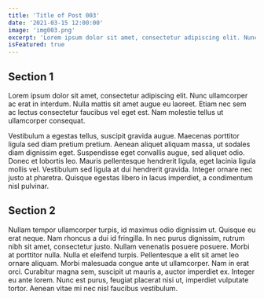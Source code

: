 ```yaml
---
title: 'Title of Post 003'
date: '2021-03-15 12:00:00'
image: 'img003.png'
excerpt: 'Lorem ipsum dolor sit amet, consectetur adipiscing elit. Nunc ullamcorper ac erat in interdum.'
isFeatured: true
---
```

## Section 1
Lorem ipsum dolor sit amet, consectetur adipiscing elit. Nunc ullamcorper ac erat in interdum. Nulla mattis sit amet augue eu laoreet. Etiam nec sem ac lectus consectetur faucibus vel eget est. Nam molestie tellus ut ullamcorper consequat.

Vestibulum a egestas tellus, suscipit gravida augue. Maecenas porttitor ligula sed diam pretium pretium. Aenean aliquet aliquam massa, ut sodales diam dignissim eget. Suspendisse eget convallis augue, sed aliquet odio. Donec et lobortis leo. Mauris pellentesque hendrerit ligula, eget lacinia ligula mollis vel. Vestibulum sed ligula at dui hendrerit gravida. Integer ornare nec justo at pharetra. Quisque egestas libero in lacus imperdiet, a condimentum nisl pulvinar.

## Section 2
Nullam tempor ullamcorper turpis, id maximus odio dignissim ut. Quisque eu erat neque. Nam rhoncus a dui id fringilla. In nec purus dignissim, rutrum nibh sit amet, consectetur justo. Nullam venenatis posuere posuere. Morbi at porttitor nulla. Nulla et eleifend turpis. Pellentesque a elit sit amet leo ornare aliquam. Morbi malesuada congue ante ut ullamcorper. Nam in erat orci. Curabitur magna sem, suscipit ut mauris a, auctor imperdiet ex. Integer eu ante lorem. Nunc est purus, feugiat placerat nisi ut, imperdiet vulputate tortor. Aenean vitae mi nec nisl faucibus vestibulum.